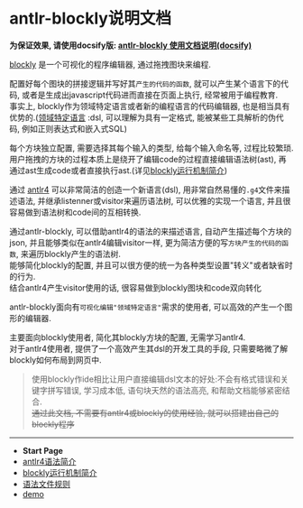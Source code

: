 # antlr-blockly说明文档

**为保证效果, 请使用docsify版: [antlr-blockly 使用文档说明(docsify)](https://zhaouv.github.io/antlr-blockly/docs/#/README)**

[blockly](https://github.com/google/blockly) 是一个可视化的程序编辑器, 通过拖拽图块来编程.  

配置好每个图块的拼接逻辑并写好其`产生的代码的函数`, 就可以产生某个语言下的代码, 或者是生成出javascript代码进而直接在页面上执行, 经常被用于编程教育.  
事实上, blockly作为领域特定语言或者新的编程语言的代码编辑器, 也是相当具有优势的.([领域特定语言](https://en.wikipedia.org/wiki/Domain-specific_language) :dsl, 可以理解为具有一定格式, 能被某些工具解析的伪代码, 例如正则表达式和嵌入式SQL)

每个方块独立配置, 需要选择其每个输入的类型, 给每个输入命名等, 过程比较繁琐.  
用户拖拽的方块的过程本质上是绕开了编辑code的过程直接编辑语法树(ast), 再通过ast生成code或者直接执行ast.(详见[blockly运行机制简介](blockly.md))

通过 [antlr4](https://github.com/antlr/antlr4) 可以非常简洁的创造一个新语言(dsl), 用非常自然易懂的`.g4`文件来描述语法, 并继承listenner或visitor来遍历语法树, 可以优雅的实现一个语言, 并且很容易做到语法树和code间的互相转换.

通过antlr-blockly, 可以借助antlr4的语法的来描述语言, 自动产生描述每个方块的json, 并且能够类似在antlr4编辑visitor一样, 更为简洁方便的写`方块产生的代码的函数`, 来遍历blockly产生的语法树.  
能够简化blockly的配置, 并且可以很方便的统一为各种类型设置"转义"或者缺省时的行为.  
结合antlr4产生visitor使用的话, 很容易做到blockly图块和code双向转化

antlr-blockly面向有`可视化编辑"领域特定语言"`需求的使用者, 可以高效的产生一个图形的编辑器.

主要面向blockly使用者, 简化其blockly方块的配置, 无需学习antlr4.  
对于antlr4使用者, 提供了一个高效产生其dsl的开发工具的手段, 只需要略微了解blockly如何布局到网页中.

> 使用blockly作ide相比让用户直接编辑dsl文本的好处:不会有格式错误和关键字拼写错误, 学习成本低, 语句块天然的语法高亮, 和帮助文档能够紧密结合.  
> ~~通过此文档, 不需要有antlr4或blockly的使用经验, 就可以搭建出自己的blockly程序~~  

- - -

- **Start Page**  
- [antlr4语法简介](antlr4.md)  
- [blockly运行机制简介](blockly.md)  
- [语法文件规则](grammerfile.md)  
- [demo](demo.md)  